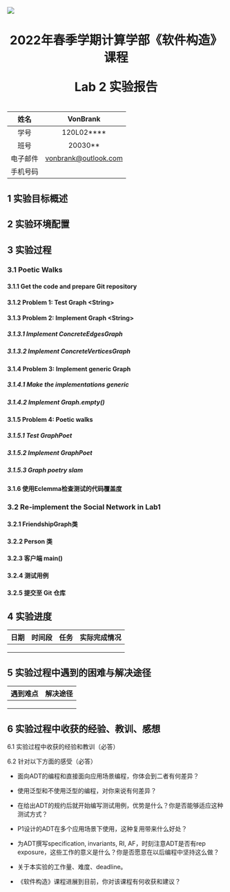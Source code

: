 ![](https://encrypted-tbn0.gstatic.com/images?q=tbn:ANd9GcSiv49DJqSGUcZjoRnB8eIJo1b9wcqqcVpllg&usqp=CAU)

<h1 style="text-align:center">
    <p>2022年春季学期计算学部《软件构造》课程</p>
    <p>Lab 2 实验报告</p>
<h1>



|   姓名   |        VonBrank        |
| :------: | :------------------: |
|   学号   |      120L02****      |
|   班号   |       20030**        |
| 电子邮件 | vonbrank@outlook.com |
| 手机号码 |           |



## 1 实验目标概述



## 2 实验环境配置



## 3 实验过程



### 3.1 Poetic Walks

#### 3.1.1 Get the code and prepare Git repository

#### 3.1.2 Problem 1: Test Graph \<String\>

#### 3.1.3 Problem 2: Implement Graph \<String\>

##### 3.1.3.1 Implement ConcreteEdgesGraph 

##### 3.1.3.2 Implement ConcreteVerticesGraph 

#### 3.1.4 Problem 3: Implement generic Graph<L> 

##### 3.1.4.1 Make the implementations generic 

##### 3.1.4.2 Implement Graph.empty() 

#### 3.1.5 Problem 4: Poetic walks 

##### 3.1.5.1 Test GraphPoet 

##### 3.1.5.2 Implement GraphPoet 

##### 3.1.5.3 Graph poetry slam 

#### 3.1.6 使用Eclemma检查测试的代码覆盖度

### 3.2 Re-implement the Social Network in Lab1

#### 3.2.1 FriendshipGraph类

#### 3.2.2 Person 类

#### 3.2.3 客户端 main()

#### 3.2.4 测试用例

#### 3.2.5 提交至 Git 仓库



## 4 实验进度

| 日期 | 时间段 | 任务 | 实际完成情况 |
| :--: | :----: | :--: | :----------: |
|      |        |      |              |
|      |        |      |              |
|      |        |      |              |



## 5 实验过程中遇到的困难与解决途径

| 遇到难点 | 解决途径 |
| :------: | :------: |
|          |          |
|          |          |
|          |          |



## 6 实验过程中收获的经验、教训、感想

6.1 实验过程中收获的经验和教训（必答） 

6.2 针对以下方面的感受（必答）

+ 面向ADT的编程和直接面向应用场景编程，你体会到二者有何差异？ 

+ 使用泛型和不使用泛型的编程，对你来说有何差异？

+ 在给出ADT的规约后就开始编写测试用例，优势是什么？你是否能够适应这种测试方式？ 

+ P1设计的ADT在多个应用场景下使用，这种复用带来什么好处？

+ 为ADT撰写specification, invariants, RI, AF，时刻注意ADT是否有rep exposure，这些工作的意义是什么？你是否愿意在以后编程中坚持这么做？

+ 关于本实验的工作量、难度、deadline。

+ 《软件构造》课程进展到目前，你对该课程有何收获和建议？

